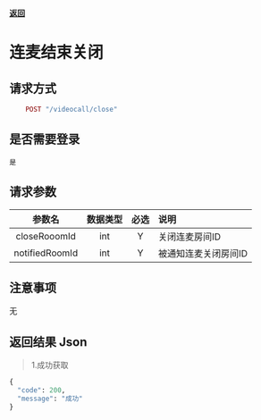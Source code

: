 [**返回**](https://github.com/ccba/aliyun-live-appserver-doc#videocall)

# 连麦结束关闭

## 请求方式 ##
```ruby
    POST "/videocall/close"
```
## 是否需要登录 ##
    是

## 请求参数 ##

参数名|数据类型|必选|说明
:------:|:------:|:------:|:------
closeRooomId|int|Y|关闭连麦房间ID
notifiedRoomId |int|Y|被通知连麦关闭房间ID

## 注意事项 ##
   无

## 返回结果 Json ##
>1.成功获取
```python
{
  "code": 200,
  "message": "成功"
}
```
